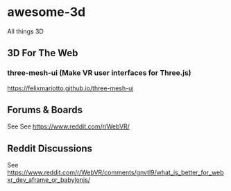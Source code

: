 # awesome-3d
All things 3D

## 3D For The Web

### three-mesh-ui (Make VR user interfaces for Three.js)

https://felixmariotto.github.io/three-mesh-ui

## Forums & Boards

See See https://www.reddit.com/r/WebVR/

## Reddit Discussions

See https://www.reddit.com/r/WebVR/comments/gnvtl9/what_is_better_for_webxr_dev_aframe_or_babylonjs/
